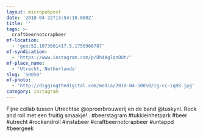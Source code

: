 ```yaml
---
layout: micropubpost
date: '2018-04-22T13:54:10.000Z'
title: ''
tags: >-
  craftbeernotcrapbeer
mf-location:
  - 'geo:52.1073601417,5.1750966787'
mf-syndication:
  - 'https://www.instagram.com/p/Bh4AglqnOUt/'
mf-place_name:
  - 'Utrecht, Netherlands'
slug: '50050'
mf-photo:
  - 'http://diggingthedigital.com/media/2018-04-50050/ig-cc-iq98.jpg'
category: instagram
---
```

Fijne collab tussen Utrechtse @oproerbrouwerij en de band @tuskynl. Rock and roll met een fruitig smaakje!
.
#beerstagram #tukkieinhetpark #beer #utrecht #rockandroll #instabeer #craftbeernotcrapbeer #untappd #beergeek
